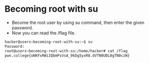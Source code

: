 # Becoming root with su
- Become the root user by using su command, then enter the given password.
- Now you can read the /flag file.
```bash
hacker@users~becoming-root-with-su:~$ su
Password:
root@users~becoming-root-with-su:/home/hacker# cat /flag
pwn.college{oNKFxRWiIQbmPsVsA_9kDg5yxR8.dVTN0UDL0gTN0czW}
```
